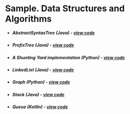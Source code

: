 # Sample. Data Structures and Algorithms

* ##### AbstractSyntaxTree (Java) - [view code](https://gist.github.com/limnid/8f358db2e93c84e6cf96e39dbe915b17)
* ##### PrefixTree (Java) - [view code](https://gist.github.com/limnid/2f145986a564e045ec0f1c82aebd3807)
* ##### A Shunting Yard implementation (Python) - [view code](https://gist.github.com/limnid/08efb4ea866938c5a0d78379b91c723e)
* ##### LinkedList (Java) - [view code](https://gist.github.com/limnid/207ab26ca2549b095efe68be9fee7ab5)
* ##### Graph (Python) - [view code](https://gist.github.com/limnid/9d3a6f4a7dff42a6d22e79f848c001b1)
* ##### Stack (Java) - [view code](https://gist.github.com/limnid/1dedf04e919a918c85b0f91d47f96c0b)
* ##### Queue (Kotlin) - [view code](https://gist.github.com/limnid/a38f430d247dd327b721bd74d7a4c5fb)